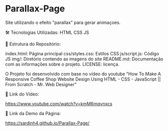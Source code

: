 # Parallax-Page
Site utilizando o efeito "parallax" para gerar animaçoes.

🛠️ Tecnologias Utilizadas: 
HTML 
CSS 
JS

📂 Estrutura do Repositório:

index.html: Página principal 
css/styles.css: Estilos CSS 
js/script.js: Código JS 
img/: Diretório contendo as imagens do site 
README.md: Documentação com as informações sobre o projeto. 
LICENSE: licença.

O Projeto foi desenvolvido com base no vídeo do youtube "How To Make A Responsive Coffee Shop Website Design Using HTML - CSS - JavaScript || From Scratch - Mr. Web Designer"

🔗 Link do Vídeo:

https://www.youtube.com/watch?v=kmM6mqvnxcs

🔗 Link da Demo da Página:

https://sardinh4.github.io/Parallax-Page/
